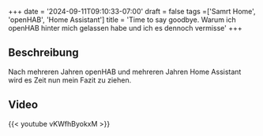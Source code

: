 +++
date = '2024-09-11T09:10:33-07:00'
draft = false
tags =['Samrt Home', 'openHAB', 'Home Assistant']
title = 'Time to say goodbye. Warum ich openHAB hinter mich gelassen habe und ich es dennoch vermisse'
+++

## Beschreibung

Nach mehreren Jahren openHAB und mehreren Jahren Home Assistant wird es Zeit nun mein Fazit zu ziehen.

## Video

{{< youtube vKWfhByokxM >}}